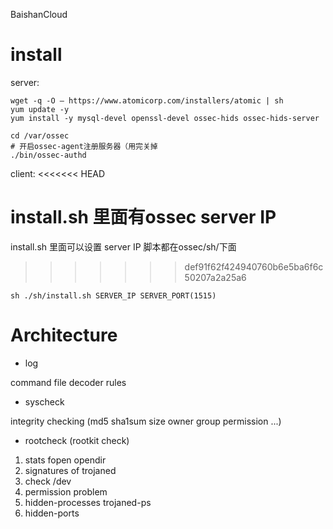 BaishanCloud

# install

server:

```
wget -q -O – https://www.atomicorp.com/installers/atomic | sh
yum update -y
yum install -y mysql-devel openssl-devel ossec-hids ossec-hids-server

cd /var/ossec
# 开启ossec-agent注册服务器（用完关掉
./bin/ossec-authd
```

client:
<<<<<<< HEAD

install.sh 里面有ossec server IP
=======
install.sh 里面可以设置 server IP
脚本都在ossec/sh/下面
>>>>>>> def91f62f424940760b6e5ba6f6c50207a2a25a6
```
sh ./sh/install.sh SERVER_IP SERVER_PORT(1515)
```


# Architecture

+ log

command file decoder rules

+ syscheck

integrity checking (md5 sha1sum size owner group permission ...)

+ rootcheck (rootkit check)

1. stats fopen opendir
2. signatures of trojaned
3. check /dev
4. permission problem
5. hidden-processes trojaned-ps
6. hidden-ports
